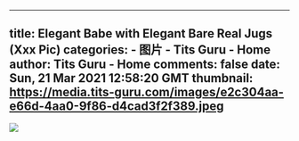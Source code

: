 
---
title: Elegant Babe with Elegant Bare Real Jugs (Xxx Pic)
categories: 
    - 图片
    - Tits Guru - Home
author: Tits Guru - Home
comments: false
date: Sun, 21 Mar 2021 12:58:20 GMT
thumbnail: https://media.tits-guru.com/images/e2c304aa-e66d-4aa0-9f86-d4cad3f2f389.jpeg
---

<div>   
<img src="https://media.tits-guru.com/images/e2c304aa-e66d-4aa0-9f86-d4cad3f2f389.jpeg" referrerpolicy="no-referrer">  
</div>
            